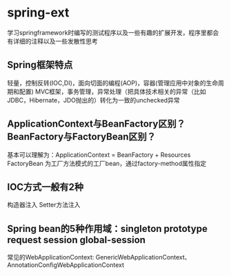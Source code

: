 # spring-ext
学习springframework时编写的测试程序以及一些有趣的扩展开发，程序里都会有详细的注释以及一些发散性思考

## Spring框架特点
轻量，控制反转(IOC,DI)，面向切面的编程(AOP)，容器(管理应用中对象的生命周期和配置)
MVC框架，事务管理，异常处理（把具体技术相关的异常（比如JDBC，Hibernate，JDO抛出的）转化为一致的unchecked异常


## ApplicationContext与BeanFactory区别？ BeanFactory与FactoryBean区别？
基本可以理解为：ApplicationContext = BeanFactory + Resources
FactoryBean 为工厂方法模式的工厂bean，通过factory-method属性指定

## IOC方式一般有2种
   构造器注入
   Setter方法注入
    
## Spring bean的5种作用域：singleton prototype request session  global-session




常见的WebApplicationContext: 
GenericWebApplicationContext、AnnotationConfigWebApplicationContext